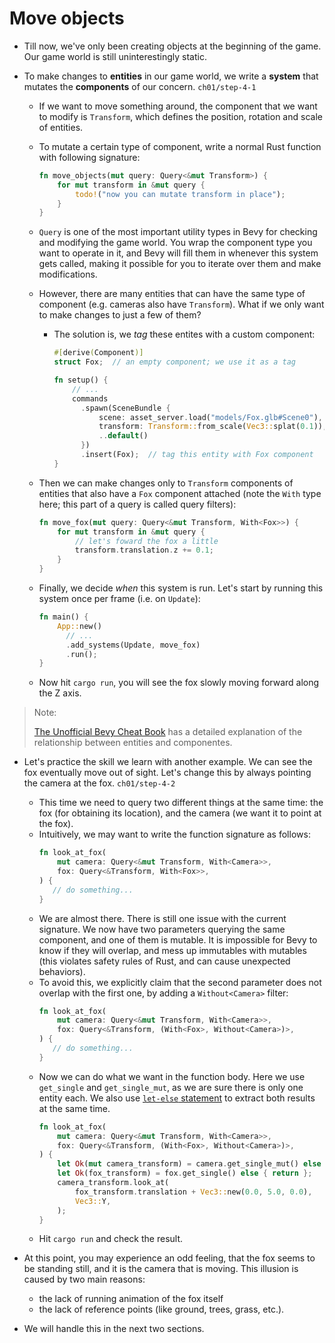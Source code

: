# Move objects

- Till now, we've only been creating objects at the beginning of the game. Our game world is still uninterestingly static.

- To make changes to **entities** in our game world, we write a **system** that mutates the **components** of our concern. `ch01/step-4-1`

  - If we want to move something around, the component that we want to modify is `Transform`, which defines the position, rotation and scale of entities.
  - To mutate a certain type of component, write a normal Rust function with following signature:
    ```rust
    fn move_objects(mut query: Query<&mut Transform>) {
        for mut transform in &mut query {
            todo!("now you can mutate transform in place");
        }
    }
    ```
  - `Query` is one of the most important utility types in Bevy for checking and modifying the game world. You wrap the component type you want to operate in it, and Bevy will fill them in whenever this system gets called, making it possible for you to iterate over them and make modifications.
  - However, there are many entities that can have the same type of component (e.g. cameras also have `Transform`). What if we only want to make changes to just a few of them?

    - The solution is, we _tag_ these entites with a custom component:

      ```rust
      #[derive(Component)]
      struct Fox;  // an empty component; we use it as a tag

      fn setup() {
          // ...
          commands
            .spawn(SceneBundle {
                scene: asset_server.load("models/Fox.glb#Scene0"),
                transform: Transform::from_scale(Vec3::splat(0.1)),
                ..default()
            })
            .insert(Fox);  // tag this entity with Fox component
      }
      ```

  - Then we can make changes only to `Transform` components of entities that also have a `Fox` component attached (note the `With` type here; this part of a query is called query filters):
    ```rust
    fn move_fox(mut query: Query<&mut Transform, With<Fox>>) {
        for mut transform in &mut query {
            // let's foward the fox a little
            transform.translation.z += 0.1;
        }
    }
    ```
  - Finally, we decide _when_ this system is run. Let's start by running this system once per frame (i.e. on `Update`):
    ```rust
    fn main() {
        App::new()
          // ...
          .add_systems(Update, move_fox)
          .run();
    }
    ```
  - Now hit `cargo run`, you will see the fox slowly moving forward along the Z axis.

> Note:
>
> [The Unofficial Bevy Cheat Book](https://bevy-cheatbook.github.io/programming/intro-data.html) has a detailed explanation of the relationship between entities and componentes.

- Let's practice the skill we learn with another example. We can see the fox eventually move out of sight. Let's change this by always pointing the camera at the fox. `ch01/step-4-2`

  - This time we need to query two different things at the same time: the fox (for obtaining its location), and the camera (we want it to point at the fox).
  - Intuitively, we may want to write the function signature as follows:
    ```rust
    fn look_at_fox(
        mut camera: Query<&mut Transform, With<Camera>>,
        fox: Query<&Transform, With<Fox>>,
    ) {
       // do something...
    }
    ```
  - We are almost there. There is still one issue with the current signature. We now have two parameters querying the same component, and one of them is mutable. It is impossible for Bevy to know if they will overlap, and mess up immutables with mutables (this violates safety rules of Rust, and can cause unexpected behaviors).
  - To avoid this, we explicitly claim that the second parameter does not overlap with the first one, by adding a `Without<Camera>` filter:
    ```rust
    fn look_at_fox(
        mut camera: Query<&mut Transform, With<Camera>>,
        fox: Query<&Transform, (With<Fox>, Without<Camera>)>,
    ) {
       // do something...
    }
    ```
  - Now we can do what we want in the function body. Here we use `get_single` and `get_single_mut`, as we are sure there is only one entity each. We also use [`let-else` statement](https://doc.rust-lang.org/rust-by-example/flow_control/let_else.html) to extract both results at the same time.
    ```rust
    fn look_at_fox(
        mut camera: Query<&mut Transform, With<Camera>>,
        fox: Query<&Transform, (With<Fox>, Without<Camera>)>,
    ) {
        let Ok(mut camera_transform) = camera.get_single_mut() else { return };
        let Ok(fox_transform) = fox.get_single() else { return };
        camera_transform.look_at(
            fox_transform.translation + Vec3::new(0.0, 5.0, 0.0),
            Vec3::Y,
        );
    }
    ```
  - Hit `cargo run` and check the result.

- At this point, you may experience an odd feeling, that the fox seems to be standing still, and it is the camera that is moving. This illusion is caused by two main reasons:

  - the lack of running animation of the fox itself
  - the lack of reference points (like ground, trees, grass, etc.).

- We will handle this in the next two sections.
